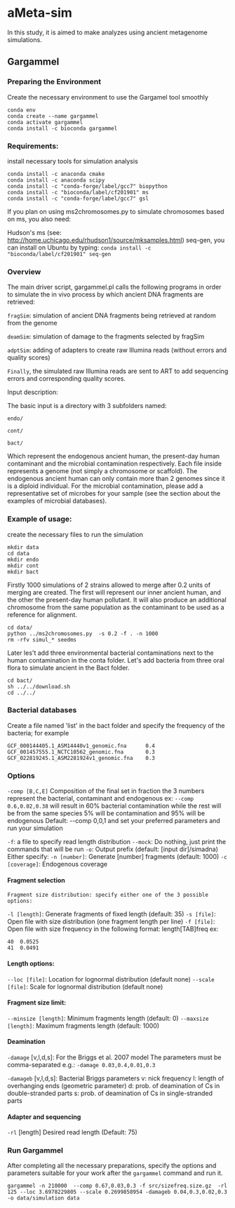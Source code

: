 # aMeta-sim
In this study, it is aimed to make analyzes using ancient metagenome simulations.

## Gargammel

### Preparing the Environment
Create the necessary environment to use the Gargamel tool smoothly

```
conda env
conda create --name gargammel
conda activate gargammel
conda install -c bioconda gargammel
```

### Requirements:
install necessary tools for simulation analysis

```
conda install -c anaconda cmake
conda install -c anaconda scipy
conda install -c "conda-forge/label/gcc7" biopython
conda install -c "bioconda/label/cf201901" ms
conda install -c "conda-forge/label/gcc7" gsl

```
If you plan on using ms2chromosomes.py to simulate chromosomes based on ms, you also need:

Hudson's ms (see: http://home.uchicago.edu/rhudson1/source/mksamples.html)
seq-gen, you can install on Ubuntu by typing: `conda install -c "bioconda/label/cf201901" seq-gen`

### Overview
The main driver script, gargammel.pl calls the following programs in order to simulate the in vivo process by which ancient DNA fragments are retrieved:

`fragSim`: simulation of ancient DNA fragments being retrieved at random from the genome

`deamSim`: simulation of damage to the fragments selected by fragSim

`adptSim`: adding of adapters to create raw Illumina reads (without errors and quality scores)

`Finally`, the simulated raw Illumina reads are sent to ART to add sequencing errors and corresponding quality scores.

Input description:

The basic input is a directory with 3 subfolders named:

`endo/`

`cont/`

`bact/`

Which represent the endogenous ancient human, the present-day human contaminant and the microbial contamination respectively. Each file inside represents a genome (not simply a chromosome or scaffold). The endogenous ancient human can only contain more than 2 genomes since it is a diploid individual. For the microbial contamination, please add a representative set of microbes for your sample (see the section about the examples of microbial databases).

### Example of usage:
create the necessary files to run the simulation

```
mkdir data
cd data
mkdir endo
mkdir cont
mkdir bact
```

Firstly 1000 simulations of 2 strains allowed to merge after 0.2 units of merging are created. The first will represent our inner ancient human, and the other the present-day human pollutant. It will also produce an additional chromosome from the same population as the contaminant to be used as a reference for alignment.

```
cd data/
python ../ms2chromosomes.py  -s 0.2 -f . -n 1000 
rm -rfv simul_* seedms

```

Later les't add three environmental bacterial contaminations next to the human contamination in the conta folder. Let's add bacteria from three oral flora to simulate ancient in the Bact folder.

```
cd bact/
sh ../../download.sh
cd ../../
```

 ### Bacterial databases
Create a file named 'list' in the bact folder and specify the frequency of the bacteria; for example

```
GCF_000144405.1_ASM14440v1_genomic.fna      0.4
GCF_001457555.1_NCTC10562_genomic.fna       0.3
GCF_022819245.1_ASM2281924v1_genomic.fna    0.3
```

### Options
`-comp [B,C,E]` Composition of the final set in fraction 
the 3 numbers represent the bacterial, contaminant and endogenous
ex: `--comp 0.6,0.02,0.38` will result
in 60% bacterial contamination while the rest will be from the same
species 5% will be contamination and 95% will be endogenous
Default: --comp 0,0,1
and set your preferred parameters and run your simulation

`-f`: a file to specify read length distribution
`--mock`: Do nothing, just print the commands that will be run
`-o`: Output prefix (default: [input dir]/simadna)
 Either specify:
`-n [number]`: Generate [number] fragments (default: 1000)
`-c	[coverage]`: Endogenous coverage 

 #### Fragment selection
	Fragment size distribution: specify either one of the 3 possible options:
`-l	[length]`: Generate fragments of fixed length  (default: 35)
`-s	[file]`: Open file with size distribution (one fragment length per line)
`-f	[file]`: Open file with size frequency in the following format:
length[TAB]freq	ex:

```
40	0.0525
41	0.0491
 ```

#### Length options:
`--loc [file]`: Location for lognormal distribution (default none)
`--scale [file]`: Scale for lognormal distribution    (default none)

#### Fragment size limit:
`--minsize [length]`: Minimum fragments length (default: 0)
`--maxsize	[length]`: Maximum fragments length (default: 1000)

#### Deamination
`-damage` [v,l,d,s]: For the Briggs et al. 2007 model
The parameters must be comma-separated e.g.: `-damage 0.03,0.4,0.01,0.3`

`-damageb` [v,l,d,s]: Bacterial Briggs parameters
v: nick frequency
l: length of overhanging ends (geometric parameter)
d: prob. of deamination of Cs in double-stranded parts
s: prob. of deamination of Cs in single-stranded parts

#### Adapter and sequencing
`-rl`	[length]			Desired read length  (Default: 75)

### Run Gargammel
After completing all the necessary preparations, specify the options and parameters suitable for your work after the `gargammel` command and run it.

```
gargammel -n 210000  --comp 0.67,0.03,0.3 -f src/sizefreq.size.gz  -rl 125 --loc 3.6978229805 --scale 0.2699858954 -damageb 0.04,0.3,0.02,0.3 -o data/simulation data
```